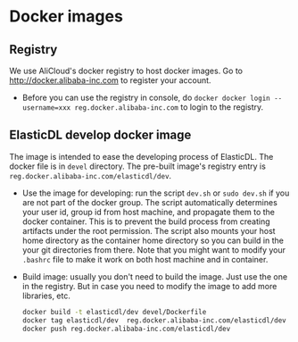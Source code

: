 # Docker images

## Registry

We use AliCloud's docker registry to host docker images. Go to http://docker.alibaba-inc.com to register your account.

- Before you can use the registry in console, do `docker docker login --username=xxx reg.docker.alibaba-inc.com` to login to the registry.

## ElasticDL develop docker image

The image is intended to ease the developing process of ElasticDL. The docker file is in `devel` directory. The pre-built image's registry entry is `reg.docker.alibaba-inc.com/elasticdl/dev`.

- Use the image for developing: run the script `dev.sh` or `sudo dev.sh` if you are not part of the docker group. The script automatically determines your user id, group id from host machine, and propagate them to the docker container. This is to prevent the build process from creating artifacts under the root permission. The script also mounts your host home directory as the container home directory so you can build in the your git directories from there. Note that you might want to modify your `.bashrc` file to make it work on both host machine and in container.

- Build image: usually you don't need to build the image. Just use the one in the registry. But in case you need to modify the image to add more libraries, etc.
   ```bash
   docker build -t elasticdl/dev devel/Dockerfile
   docker tag elasticdl/dev  reg.docker.alibaba-inc.com/elasticdl/dev
   docker push reg.docker.alibaba-inc.com/elasticdl/dev
   ```
